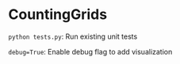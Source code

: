 # CountingGrids

``python tests.py``: Run existing unit tests

``debug=True``: Enable debug flag to add visualization
